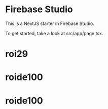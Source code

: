# Firebase Studio

This is a NextJS starter in Firebase Studio.

To get started, take a look at src/app/page.tsx.
# roi29
# roide100
# roide100
